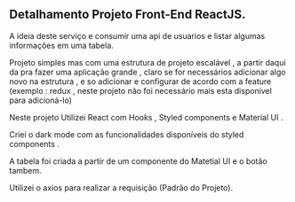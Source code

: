 ## Detalhamento Projeto Front-End ReactJS.

A ideia deste serviço e consumir uma api de usuarios e listar algumas informações em uma tabela.

Projeto simples mas com uma estrutura de projeto escalável , a partir daqui da pra fazer uma aplicação grande , claro se for necessários adicionar algo novo na estrutura , e so adicionar e configurar de acordo com a feature (exemplo : redux , neste projeto não foi necessário mais esta disponível para adicioná-lo) 

Neste projeto Utilizei React com Hooks , Styled components e Material UI .

Criei o dark mode com as funcionalidades disponíveis do styled components .

A tabela foi criada a partir de um componente do Matetial UI e o botão tambem.

Utilizei o axios para realizar a requisição (Padrão do Projeto).

